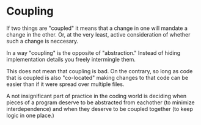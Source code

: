 # Coupling

<!-- https://www.youtube.com/watch?v=rQlMtztiAoA -->

If two things are "coupled" it means that a change in one
will mandate a change in the other. Or, at the very least,
active consideration of whether such a change is neccesary.

In a way "coupling" is the opposite of "abstraction." Instead
of hiding implementation details you freely intermingle them.

This does not mean that coupling is bad. On the contrary, so
long as code that is coupled is also "co-located" making changes
to that code can be easier than if it were spread over multiple files.

A not insignificant part of practice in the coding world is deciding when
pieces of a program deserve to be abstracted from eachother (to minimize interdependence)
and when they deserve to be coupled together (to keep logic in one place.)
